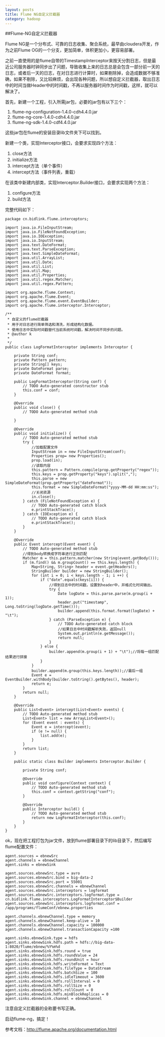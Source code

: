 ```yaml
---
layout: posts
title: Flume NG自定义拦截器
category: hadoop
---
```


##Flume-NG自定义拦截器

Flume NG是一个分布式、可靠的日志收集、聚合系统，最早由cloudera开发，作为之前Flume OG的一个分支，更加简单，体积更加小，更容易部署。

之前一直使用的是flume自带的TimestampInterceptor来按天分割日志，但是最近公司服务器时钟同步出了问题，导致收集上来的日志总是会包含一部分前一天的日志，或者后一天的日志，在对日志进行计算时，如果剔除掉，会造成数据不够准确，如果不剔除，又比较麻烦，会出现各种问题，所以想自定义拦截器，取出日志中的时间当做Header中的时间戳，不再以服务器时间作为时间戳，这样，就可以解决了。

首先，新建一个工程，引入所需jar包，必要的jar包有以下三个：

1. flume-ng-configuration-1.4.0-cdh4.4.0.jar
2. flume-ng-core-1.4.0-cdh4.4.0.jar
3. flume-ng-sdk-1.4.0-cdf4.4.0.jar

这些jar包在flume的安装目录lib文件夹下可以找到。

新建一个类，实现Interceptor接口，会要求实现四个方法：

1. close方法
2. initialize方法
3. intercept方法（单个事件）
4. intercept方法（事件列表，重载）

在该类中新建内部类，实现Interceptor.Builder接口，会要求实现两个方法：

1. configure方法
2. build方法

完整代码如下：

	package cn.bidlink.flume.interceptors;
	
	import java.io.FileInputStream;
	import java.io.FileNotFoundException;
	import java.io.IOException;
	import java.io.InputStream;
	import java.text.DateFormat;
	import java.text.ParseException;
	import java.text.SimpleDateFormat;
	import java.util.ArrayList;
	import java.util.Date;
	import java.util.List;
	import java.util.Map;
	import java.util.Properties;
	import java.util.regex.Matcher;
	import java.util.regex.Pattern;
	
	import org.apache.flume.Context;
	import org.apache.flume.Event;
	import org.apache.flume.event.EventBuilder;
	import org.apache.flume.interceptor.Interceptor;
	
	/**
	 * 自定义的flume拦截器
	 * 用于对日志进行简单筛选和清洗，形成结构化数据。
	 * 使用日志中实际时间戳替代当前系统时间戳，解决时间不同步的问题。
	 * @author k
	 *
	 */
	public class LogFormatInterceptor implements Interceptor {
		
		private String conf;
		private Pattern pattern;
		private String[] keys;
		private DateFormat parse;
		private DateFormat format;
		
		public LogFormatInterceptor(String conf) {
			// TODO Auto-generated constructor stub
			this.conf = conf;
		}
	
		@Override
		public void close() {
			// TODO Auto-generated method stub
			
		}
	
		@Override
		public void initialize() {
			// TODO Auto-generated method stub
			try {
				//加载配置文件
				InputStream in = new FileInputStream(conf);
				Properties prop= new Properties();
				prop.load(in);
				//读取内容
				this.pattern = Pattern.compile(prop.getProperty("regex"));
				this.keys = prop.getProperty("keys").split(",");
				this.parse = new SimpleDateFormat(prop.getProperty("dateFormat"));
				this.format = new SimpleDateFormat("yyyy-MM-dd HH:mm:ss");
				//关闭资源
				in.close();
			} catch (FileNotFoundException e) {
				// TODO Auto-generated catch block
				e.printStackTrace();
			} catch (IOException e) {
				// TODO Auto-generated catch block
				e.printStackTrace();
			}
		}
	
		@Override
		public Event intercept(Event event) {
			// TODO Auto-generated method stub
			//得到body转换成字符串进行正则匹配
			Matcher m = this.pattern.matcher(new String(event.getBody()));
			if (m.find() && m.groupCount() == this.keys.length) {
				Map<String, String> header = event.getHeaders();
				StringBuilder builder = new StringBuilder();
				for (int i = 0; i < keys.length - 1; i ++) {
					if ("date".equals(keys[i])) {
						//得到日志中的时间戳，设置到header中，并格式化时间输出。
						try {
							Date logDate = this.parse.parse(m.group(i + 1));
							header.put("timestamp", Long.toString(logDate.getTime()));
							builder.append(this.format.format(logDate) + "\t");
						} catch (ParseException e) {
							// TODO Auto-generated catch block
							//如果日志中时间戳解析失败，返回null
							System.out.println(e.getMessage());
							return null;
						}
					} else {
						builder.append(m.group(i + 1) + "\t");//将每一组匹配结果进行拼接
					}
				}
				builder.append(m.group(this.keys.length));//最后一组
				Event e = EventBuilder.withBody(builder.toString().getBytes(), header);
				return e;
			}
			return null;
		}
	
		@Override
		public List<Event> intercept(List<Event> events) {
			// TODO Auto-generated method stub
			List<Event> list = new ArrayList<Event>();
			for (Event event : events) {
				Event e = intercept(event);
				if (e != null) {
					list.add(e);
				}
			}
			return list;
		}
		
		public static class Builder implements Interceptor.Builder {
			
			private String conf;
	
			@Override
			public void configure(Context context) {
				// TODO Auto-generated method stub
				this.conf = context.getString("conf");
			}
	
			@Override
			public Interceptor build() {
				// TODO Auto-generated method stub
				return new LogFormatInterceptor(this.conf);
			}
		}
	}

ok，现在把工程打包为jar文件，放到flume部署目录下的lib目录下，然后编写flume配置文件：

	agent.sources = ebnewSrc
	agent.channels = ebnewChannel
	agent.sinks = ebnewSink
	
	agent.sources.ebnewSrc.type = avro
	agent.sources.ebnewSrc.bind = big-data-2
	agent.sources.ebnewSrc.port = 55001
	agent.sources.ebnewSrc.channels = ebnewChannel
	agent.sources.ebnewSrc.interceptors = logformat
	agent.sources.ebnewSrc.interceptors.logformat.type = 
	cn.bidlink.flume.interceptors.LogFormatInterceptor$Builder
	agent.sources.ebnewSrc.interceptors.logformat.conf = 
	/app/programs/flumeConf/ebnew.properties
	
	agent.channels.ebnewChannel.type = memory
	agent.channels.ebnewChannel.keep-alive = 10
	agent.channels.ebnewChannel.capacity = 100000
	agent.channels.ebnewChannel.transactionCapacity =100
	
	agent.sinks.ebnewSink.type = hdfs
	agent.sinks.ebnewSink.hdfs.path = hdfs://big-data-1:8020/flume/ebnew/%Y%m%d
	agent.sinks.ebnewSink.hdfs.round = true
	agent.sinks.ebnewSink.hdfs.roundValue = 24
	agent.sinks.ebnewSink.hdfs.roundUnit = hour
	agent.sinks.ebnewSink.hdfs.writeFormat = Text
	agent.sinks.ebnewSink.hdfs.fileType = DataStream
	agent.sinks.ebnewSink.hdfs.batchSize = 100
	agent.sinks.ebnewSink.hdfs.idleTimeout = 3600
	agent.sinks.ebnewSink.hdfs.rollInterval = 0
	agent.sinks.ebnewSink.hdfs.rollSize = 0
	agent.sinks.ebnewSink.hdfs.rollCount = 0
	agent.sinks.ebnewSink.hdfs.minBlockReplicas = 0
	agent.sinks.ebnewSink.channel = ebnewChannel

注意自定义拦截器的全称要书写正确。

启动flume-ng，搞定！

参考文档：http://flume.apache.org/documentation.html